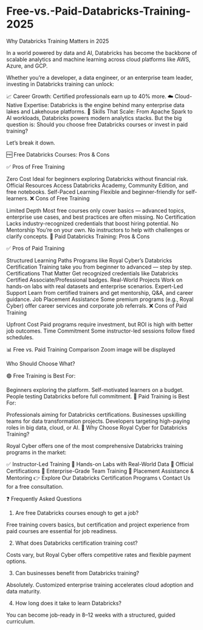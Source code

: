 # Free-vs.-Paid-Databricks-Training-2025

Why Databricks Training Matters in 2025

In a world powered by data and AI, Databricks has become the backbone of scalable analytics and machine learning across cloud platforms like AWS, Azure, and GCP.

Whether you’re a developer, a data engineer, or an enterprise team leader, investing in Databricks training can unlock:

📈 Career Growth: Certified professionals earn up to 40% more.
☁️ Cloud-Native Expertise: Databricks is the engine behind many enterprise data lakes and Lakehouse platforms.
🧠 Skills That Scale: From Apache Spark to AI workloads, Databricks powers modern analytics stacks.
But the big question is: Should you choose free Databricks courses or invest in paid training?

Let’s break it down.

🆓 Free Databricks Courses: Pros & Cons

✅ Pros of Free Training

Zero Cost
Ideal for beginners exploring Databricks without financial risk.
Official Resources
Access Databricks Academy, Community Edition, and free notebooks.
Self-Paced Learning
Flexible and beginner-friendly for self-learners.
❌ Cons of Free Training

Limited Depth
Most free courses only cover basics — advanced topics, enterprise use cases, and best practices are often missing.
No Certification
Lacks industry-recognized credentials that boost hiring potential.
No Mentorship
You’re on your own. No instructors to help with challenges or clarify concepts.
💼 Paid Databricks Training: Pros & Cons

✅ Pros of Paid Training

Structured Learning Paths
Programs like Royal Cyber’s Databricks Certification Training take you from beginner to advanced — step by step.
Certifications That Matter
Get recognized credentials like Databricks Certified Associate/Professional badges.
Real-World Projects
Work on hands-on labs with real datasets and enterprise scenarios.
Expert-Led Support
Learn from certified trainers and get mentorship, Q&A, and career guidance.
Job Placement Assistance
Some premium programs (e.g., Royal Cyber) offer career services and corporate job referrals.
❌ Cons of Paid Training

Upfront Cost
Paid programs require investment, but ROI is high with better job outcomes.
Time Commitment
Some instructor-led sessions follow fixed schedules.

📊 Free vs. Paid Training Comparison
Zoom image will be displayed

Who Should Choose What?

🟢 Free Training is Best For:

Beginners exploring the platform.
Self-motivated learners on a budget.
People testing Databricks before full commitment.
🔵 Paid Training is Best For:

Professionals aiming for Databricks certifications.
Businesses upskilling teams for data transformation projects.
Developers targeting high-paying roles in big data, cloud, or AI.
🌟 Why Choose Royal Cyber for Databricks Training?

Royal Cyber offers one of the most comprehensive Databricks training programs in the market:

✅ Instructor-Led Training
🧪 Hands-on Labs with Real-World Data
📜 Official Certifications
🏢 Enterprise-Grade Team Training
🎯 Placement Assistance & Mentoring
👉 Explore Our Databricks Certification Programs
📞 Contact Us for a free consultation.

❓ Frequently Asked Questions

1. Are free Databricks courses enough to get a job?

Free training covers basics, but certification and project experience from paid courses are essential for job readiness.

2. What does Databricks certification training cost?

Costs vary, but Royal Cyber offers competitive rates and flexible payment options.

3. Can businesses benefit from Databricks training?

Absolutely. Customized enterprise training accelerates cloud adoption and data maturity.

4. How long does it take to learn Databricks?

You can become job-ready in 8–12 weeks with a structured, guided curriculum.
